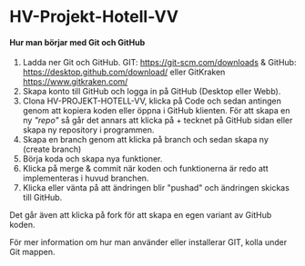 # HV-Projekt-Hotell-VV

#### Hur man börjar med Git och GitHub

1. Ladda ner Git och GitHub.
   GIT: https://git-scm.com/downloads & GitHub: https://desktop.github.com/download/ eller GitKraken https://www.gitkraken.com/
2. Skapa konto till GitHub och logga in på GitHub (Desktop eller Webb).
3. Clona HV-PROJEKT-HOTELL-VV, klicka på Code och sedan antingen genom att kopiera koden eller öppna i GitHub klienten.
   För att skapa en ny _"repo"_ så går det annars att klicka på + tecknet på GitHub sidan eller skapa ny repository i programmen.
4. Skapa en branch genom att klicka på branch och sedan skapa ny (create branch)
5. Börja koda och skapa nya funktioner.
6. Klicka på merge & commit när koden och funktionerna är redo att implementeras i huvud branchen.
7. Klicka eller vänta på att ändringen blir "pushad" och ändringen skickas till GitHub.

Det går även att klicka på fork för att skapa en egen variant av GitHub koden.

För mer information om hur man använder eller installerar GIT, kolla under Git mappen.
